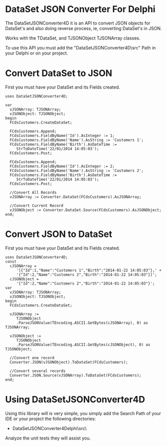 DataSet JSON Converter For Delphi
=================================

The DataSetJSONConverter4D it is an API to convert JSON objects for DataSet's and also doing  reverse process, ie, converting DataSet's in JSON.

Works with the TDataSet, and TJSONObject TJSONArray classes.

To use this API you must add the "DataSetJSONConverter4D\src" Path in your Delphi or on your project.

Convert DataSet to JSON
========================

First you must have your DataSet and its Fields created.

    uses DataSetJSONConverter4D;    

    var
      vJSONArray: TJSONArray;
      vJSONObject: TJSONObject;
    begin
      FCdsCustomers.CreateDataSet;
    
      FCdsCustomers.Append;
      FCdsCustomers.FieldByName('Id').AsInteger := 1;
      FCdsCustomers.FieldByName('Name').AsString := 'Customers 1';
      FCdsCustomers.FieldByName('Birth').AsDateTime := 
         StrToDateTime('22/01/2014 14:05:03');
      FCdsCustomers.Post;
    
      FCdsCustomers.Append;
      FCdsCustomers.FieldByName('Id').AsInteger := 2;
      FCdsCustomers.FieldByName('Name').AsString := 'Customers 2';
      FCdsCustomers.FieldByName('Birth').AsDateTime := 
         StrToDateTime('22/01/2014 14:05:03');
      FCdsCustomers.Post;
    
      //Convert All Records
      vJSONArray := Converter.DataSet(FCdsCustomers).AsJSONArray;
 
      //Convert Current Record    
      vJSONObject := Converter.DataSet.Source(FCdsCustomers).AsJSONObject;
    end;
    
Convert JSON to DataSet
=======================

First you must have your DataSet and its Fields created.
    
    uses DataSetJSONConverter4D; 
    const
      cJSONArray =
         '[{"Id":1,"Name":"Customers 1","Birth":"2014-01-22 14:05:03"},' +
         '{"Id":2,"Name":"Customers 2","Birth":"2014-01-22 14:05:03"}]';
      cJSONObject =
         '{"Id":2,"Name":"Customers 2","Birth":"2014-01-22 14:05:03"}';
    var
      vJSONArray: TJSONArray;
      vJSONObject: TJSONObject;
    begin
      FCdsCustomers.CreateDataSet;
    
      vJSONArray := 
         TJSONObject
         .ParseJSONValue(TEncoding.ASCII.GetBytes(cJSONArray), 0) as TJSONArray;
      
      vJSONObject := 
         TJSONObject
         .ParseJSONValue(TEncoding.ASCII.GetBytes(cJSONObject), 0) as TJSONObject;
    
      //Convert one record      
      Converter.JSON(vJSONObject).ToDataSet(FCdsCustomers);     
    
      //Convert several records
      Converter.JSON.Source(vJSONArray).ToDataSet(FCdsCustomers);       
    end;

Using DataSetJSONConverter4D
============================

Using this library will is very simple, you simply add the Search Path of your IDE or your project the following directories:

- DataSetJSONConverter4Delphi\src\

Analyze the unit tests they will assist you.